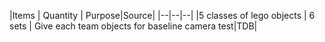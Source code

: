 
|Items | Quantity | Purpose|Source|
|--|--|--|
|5 classes of lego objects | 6 sets | Give each team objects for baseline camera test|TDB|
